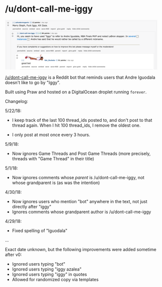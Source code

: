 # /u/dont-call-me-iggy

![example of the bot responding](reddit.png)

[/u/dont-call-me-iggy](https://www.reddit.com/u/dont-call-me-iggy) is a Reddit bot that reminds users that Andre Iguodala doesn't like to go by "Iggy".

Built using Praw and hosted on a DigitalOcean droplet running `forever`.

Changelog:

5/22/18:

* I keep track of the last 100 thread_ids posted to, and don't post to that thread again. When I hit 100 thread_ids, I remove the oldest one.

* I only post at most once every 3 hours.

5/9/18:

* Now ignores Game Threads and Post Game Threads (more precisely, threads with "Game Thread" in their title)

5/1/18:

* Now ignores comments whose _parent_ is /u/dont-call-me-iggy, not whose grandparent is (as was the intention)

4/30/18:

* Now ignores users who mention "bot" anywhere in the text, not just directly after "iggy"
* Ignores comments whose grandparent author is /u/dont-call-me-iggy

4/29/18:

* Fixed spelling of "Iguodala"

...

Exact date unknown, but the following improvements were added sometime after v0:

* Ignored users typing "bot"
* Ignored users typing "iggy azalea"
* Ignored users typing "iggy" in quotes
* Allowed for randomized copy via templates